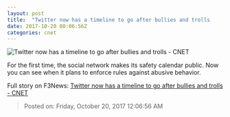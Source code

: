 ```yaml
---
layout: post
title:  "Twitter now has a timeline to go after bullies and trolls     - CNET"
date: 2017-10-20 00:06:56Z
categories: cnet
---
```


![Twitter now has a timeline to go after bullies and trolls     - CNET](https://cnet4.cbsistatic.com/img/VTlaPFyPjcZt13WN_XXIjd2EL7Y=/670x503/2017/10/19/d23280be-d956-4248-a02f-047926d7510b/twitter.jpg)

For the first time, the social network makes its safety calendar public. Now you can see when it plans to enforce rules against abusive behavior.


Full story on F3News: [Twitter now has a timeline to go after bullies and trolls     - CNET](http://www.f3nws.com/n/JmATBH)

> Posted on: Friday, October 20, 2017 12:06:56 AM
